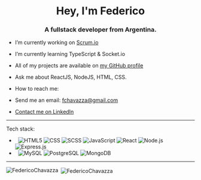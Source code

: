 <h1 align="center">Hey, I'm Federico</h1>
<h3 align="center">A fullstack developer from Argentina.</h3>

-  I’m currently working on [Scrum.io](https://github.com/SHIMER-jpg/PROYECTO-GRUPAL)

-  I’m currently learning TypeScript & Socket.io

-  All of my projects are available on [my GitHub profile](https://github.com/FedericoChavazza?tab=repositories)
-  Ask me about ReactJS, NodeJS, HTML, CSS.

-  How to reach me:
  -  Send me an email: fchavazza@gmail.com
  -  [Contact me on LinkedIn](https://www.linkedin.com/in/federico-chavazza/)
<hr>

Tech stack:

-  &nbsp;
  ![HTML5](https://img.shields.io/badge/-HTML5-FFFFFF?style=flat&logo=HTML5)
  ![CSS](https://img.shields.io/badge/-CSS-FFFFFF?style=flat&logo=CSS3&logoColor=1572B6)
  ![SCSS](https://img.shields.io/badge/-SCSS-FFFFFF?style=flat&logo=sass&logoColor=1572B6)
  ![JavaScript](https://img.shields.io/badge/-JavaScript-FFFFFF?style=flat&logo=javascript)
  ![React](https://img.shields.io/badge/-React-FFFFFF?style=flat&logo=react)
  ![Node.js](https://img.shields.io/badge/-Node.js-FFFFFF?style=flat&logo=node.js)
  ![Express.js](https://img.shields.io/badge/-Express.js-FFFFFF?style=flat&logo=express&logoColor=000000)
-  &nbsp;
  ![MySQL](https://img.shields.io/badge/-MySQL-FFFFFF?style=flat&logo=mysql)
  ![PostgreSQL](https://img.shields.io/badge/-PostgreSQL-FFFFFF?style=flat&logo=PostgreSQL)
  ![MongoDB](https://img.shields.io/badge/-MongoDB-FFFFFF?style=flat&logo=mongodb)

<hr>

<p><img align="left" src="https://github-readme-stats.vercel.app/api/top-langs?username=FedericoChavazza&show_icons=true&locale=en&theme=radical" alt="FedericoChavazza" /></p>

<p>&nbsp;<img align="center" src="https://github-readme-stats.vercel.app/api?username=FedericoChavazza&show_icons=true&locale=en&theme=radical" alt="FedericoChavazza" /></p>

 
```
